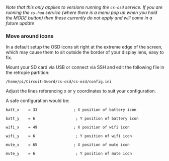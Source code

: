 _Note that this only applies to versions running the `cs-osd` service. If you are running the `cs-hud` service (where there is a menu pop up when you hold the MODE button) then these currently do not apply and will come in a future update_
### Move around icons

In a default setup the OSD icons sit right at the extreme edge of the screen, which may cause them to sit outside the border of your display lens, easy to fix.

Mount your SD card via USB or connect via SSH and edit the following file in the retropie partition:

`/home/pi/Circuit-Sword/cs-osd/cs-osd/config.ini`

Adjust the lines referencing x or y coordinates to suit your configuration.

A safe configuration would be:

`batt_x    = 33                ; X position of battery icon`

`batt_y    = 6                  ; Y position of battery icon`


`wifi_x    = 49                ; X position of wifi icon`

`wifi_y    = 6                  ; Y position of wifi icon`


`mute_x    = 65                ; X position of mute icon`

`mute_y    = 6                  ; Y position of mute icon`

